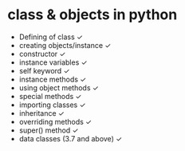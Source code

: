 # class & objects in python

- Defining of class ✓
- creating objects/instance ✓
- constructor ✓
- instance variables ✓
- self keyword ✓
- instance methods ✓
- using object methods ✓
- special methods ✓
- importing classes ✓
- inheritance ✓
- overriding methods  ✓
- super() method ✓
- data classes (3.7 and above) ✓